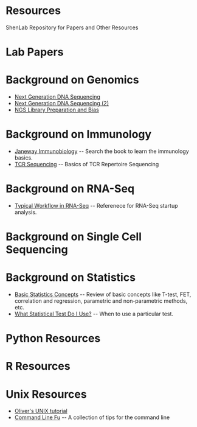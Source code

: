 Resources
=========
ShenLab Repository for Papers and Other Resources

Lab Papers
=========

Background on Genomics
=========

* [Next Generation DNA Sequencing](http://www.nature.com/nbt/journal/v26/n10/full/nbt1486.html)
* [Next Generation DNA Sequencing (2)](http://www.nature.com/nrg/journal/v11/n1/full/nrg2626.html)
* [NGS Library Preparation and Bias](http://www.ncbi.nlm.nih.gov/pubmed/24440557)

Background on Immunology
=========
* [Janeway Immunobiology](http://www.ncbi.nlm.nih.gov/books/NBK10757/) -- Search the book to learn the immunology basics.
* [TCR Sequencing](http://www.ncbi.nlm.nih.gov/pmc/articles/PMC3979016/) -- Basics of TCR Repertoire Sequencing



Background on RNA-Seq
=========
* [Typical Workflow in RNA-Seq](http://www.bioconductor.org/help/workflows/rnaseqGene/) -- Referenece for RNA-Seq startup analysis.

Background on Single Cell Sequencing
=========


Background on Statistics
=========
* [Basic Statistics Concepts](http://ccforum.com/series/CC_Medical) -- Review of basic concepts like T-test, FET, correlation and regression, parametric and non-parametric methods, etc.
* [What Statistical Test Do I Use?](http://www.graphpad.com/support/faqid/1790/) -- When to use a particular test.


Python Resources
=========

R Resources
=========

Unix Resources
=========
* [Oliver's UNIX tutorial](http://oliverelliott.org/article/computing/tut_unix/)
* [Command Line Fu](http://www.commandlinefu.com/commands/browse) -- A collection of tips for the command line



